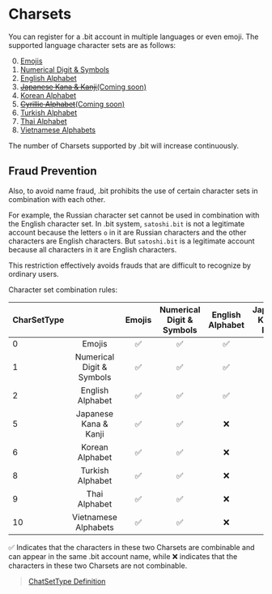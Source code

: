 # Charsets

You can register for a .bit account in multiple languages or even emoji. The supported language character sets are as follows:

0. [Emojis](https://github.com/dotbitHQ/cell-data-generator/blob/master/data/char_set_emoji.txt)
1. [Numerical Digit & Symbols](https://github.com/dotbitHQ/cell-data-generator/blob/master/data/char_set_digit_and_symbol.txt)
2. [English Alphabet](https://github.com/dotbitHQ/cell-data-generator/blob/master/data/char_set_en.txt)
5. [~~Japanese Kana & Kanji~~(Coming soon)](https://github.com/dotbitHQ/cell-data-generator/blob/master/data/char_set_ja.txt)
6. [Korean Alphabet](https://github.com/dotbitHQ/cell-data-generator/blob/master/data/char_set_ko.txt)
7. [~~Cyrillic Alphabet~~(Coming soon)](https://github.com/dotbitHQ/cell-data-generator/blob/master/data/char_set_ru.txt)
8. [Turkish Alphabet](https://github.com/dotbitHQ/cell-data-generator/blob/master/data/char_set_tr.txt)
9. [Thai Alphabet](https://github.com/dotbitHQ/cell-data-generator/blob/master/data/char_set_th.txt)
10. [Vietnamese Alphabets](https://github.com/dotbitHQ/cell-data-generator/blob/master/data/char_set_vi.txt)

The number of Charsets supported by .bit will increase continuously.

## Fraud Prevention

Also, to avoid name fraud, .bit prohibits the use of certain character sets in combination with each other. 

For example, the Russian character set cannot be used in combination with the English character set. In .bit system, `satоshi.bit` is not a legitimate account because the letters `о` in it are Russian characters and the other characters are English characters. But `satоshi.bit` is a legitimate account because all characters in it are English characters. 

This restriction effectively avoids frauds that are difficult to recognize by ordinary users.

Character set combination rules:

| CharSetType |                           | Emojis | Numerical Digit & Symbols | English Alphabet | Japanese Kana & Kanji | Korean Alphabet | Turkish Alphabet | Thai Alphabet | Vietnamese Alphabets |
|:------------|:-------------------------:|:------:|:-------------------------:|:----------------:|:---------------------:|:---------------:|:----------------:|:-------------:|:--------------------:|
| 0           |          Emojis           |   ✅    |             ✅             |        ✅         |           ✅           |        ✅        |        ✅         |       ✅       |          ✅           |
| 1           | Numerical Digit & Symbols |   ✅    |             ✅             |        ✅         |           ✅           |        ✅        |        ✅         |       ✅       |          ✅           | 
| 2           |     English Alphabet      |   ✅    |             ✅             |        ✅         |           ❌           |        ❌        |        ❌         |       ❌       |          ❌           |  
| 5           |   Japanese Kana & Kanji   |   ✅    |             ✅             |        ❌         |           ✅           |        ❌        |        ❌         |       ❌       |          ❌           |
| 6           |      Korean Alphabet      |   ✅    |             ✅             |        ❌         |           ❌           |        ✅        |        ❌         |       ❌       |          ❌           |
| 8           |     Turkish Alphabet      |   ✅    |             ✅             |        ❌         |           ❌           |        ❌        |        ✅         |       ❌       |          ❌           |
| 9           |       Thai Alphabet       |   ✅    |             ✅             |        ❌         |           ❌           |        ❌        |        ❌         |       ✅       |          ❌           | 
| 10          |   Vietnamese Alphabets    |   ✅    |             ✅             |        ❌         |           ❌           |        ❌        |        ❌         |       ❌       |          ✅           |

✅ Indicates that the characters in these two Charsets are combinable and can appear in the same .bit account name, while ❌ indicates that the characters in these two Charsets are not combinable. 

> [ChatSetType Definition](https://github.com/dotbitHQ/das-types/blob/3dbce2d972e1950ba0a558daa2abb896bbc2ffca/rust/src/constants.rs#L135)

